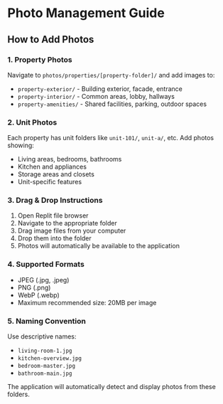 # Photo Management Guide

## How to Add Photos

### 1. Property Photos
Navigate to `photos/properties/[property-folder]/` and add images to:
- `property-exterior/` - Building exterior, facade, entrance
- `property-interior/` - Common areas, lobby, hallways
- `property-amenities/` - Shared facilities, parking, outdoor spaces

### 2. Unit Photos
Each property has unit folders like `unit-101/`, `unit-a/`, etc.
Add photos showing:
- Living areas, bedrooms, bathrooms
- Kitchen and appliances
- Storage areas and closets
- Unit-specific features

### 3. Drag & Drop Instructions
1. Open Replit file browser
2. Navigate to the appropriate folder
3. Drag image files from your computer
4. Drop them into the folder
5. Photos will automatically be available to the application

### 4. Supported Formats
- JPEG (.jpg, .jpeg)
- PNG (.png)
- WebP (.webp)
- Maximum recommended size: 20MB per image

### 5. Naming Convention
Use descriptive names:
- `living-room-1.jpg`
- `kitchen-overview.jpg`
- `bedroom-master.jpg`
- `bathroom-main.jpg`

The application will automatically detect and display photos from these folders.
